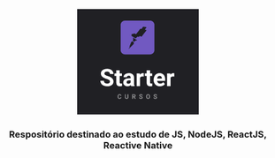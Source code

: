 <div align="center">
   <img src=".github/images/starter.png" alt="Starter">   
</div>

<h3 align="center">
  Respositório destinado ao estudo de JS, NodeJS, ReactJS, Reactive Native
</h3>